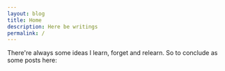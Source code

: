 ```yaml
---
layout: blog
title: Home
description: Here be writings
permalink: /
---
```


There're always some ideas I learn, forget and relearn. So to conclude as some posts here: